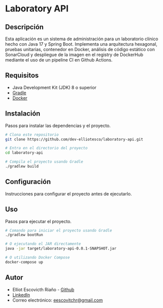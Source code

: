 # Laboratory API

## Descripción
Esta aplicación es un sistema de administración para un laboratorio clínico hecho con Java 17
y Spring Boot. Implementa una arquitectura hexagonal, pruebas unitarias, contenedor en Docker,
análisis de código estático con SonarCloud y despliegue de la imagen en el registry de
DockerHub mediante el uso de un pipeline CI en Github Actions.


## Requisitos
- Java Development Kit (JDK) 8 o superior
- [Gradle](https://gradle.org/)
- [Docker](https://www.docker.com/)

## Instalación
Pasos para instalar las dependencias y el proyecto.

```bash
# Clona este repositorio
git clone https://github.com/dev-elliotesco/laboratory-api.git

# Entra en el directorio del proyecto
cd laboratory-api

# Compila el proyecto usando Gradle
./gradlew build

```

## Configuración
Instrucciones para configurar el proyecto antes de ejecutarlo.


## Uso
Pasos para ejecutar el proyecto.

```bash
# Comando para iniciar el proyecto usando Gradle
./gradlew bootRun
```

```bash
# O ejecutando el JAR directamente
java -jar target/laboratory-api-0.0.1-SNAPSHOT.jar
```

```bash
# O utilizando Docker Compose
docker-compose up
```

## Autor
- Elliot Escovicth Riaño - [Github](https://github.com/dev-elliotesco)
- [LinkedIn](https://https://www.linkedin.com/in/elliot-escovitch-580007205/)
- Correo electrónico: eescovitchr@gmail.com